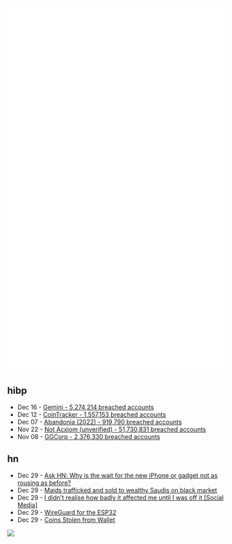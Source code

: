 ![Metrics](https://raw.githubusercontent.com/phixion/phixion/master/metrics.svg)

## hibp

<!--
for https://github.com/phixion/phixion/blob/main/.github/workflows/feeds.yml
-->
<!--START_SECTION:haveibeenpwnd-->
- Dec 16 - [Gemini - 5,274,214 breached accounts](https://haveibeenpwned.com/PwnedWebsites#Gemini)
- Dec 12 - [CoinTracker - 1,557,153 breached accounts](https://haveibeenpwned.com/PwnedWebsites#CoinTracker)
- Dec 07 - [Abandonia (2022) - 919,790 breached accounts](https://haveibeenpwned.com/PwnedWebsites#Abandonia2022)
- Nov 22 - [Not Acxiom (unverified) - 51,730,831 breached accounts](https://haveibeenpwned.com/PwnedWebsites#NotAcxiom)
- Nov 08 - [GGCorp - 2,376,330 breached accounts](https://haveibeenpwned.com/PwnedWebsites#GGCorp)
<!--END_SECTION:haveibeenpwnd-->

## hn

<!--
for https://github.com/phixion/phixion/blob/main/.github/workflows/feeds.yml
-->
<!--START_SECTION:hn-->
- Dec 29 - [Ask HN: Why is the wait for the new iPhone or gadget not as rousing as before?](https://news.ycombinator.com/item?id=34171738)
- Dec 29 - [Maids trafficked and sold to wealthy Saudis on black market](https://www.thetimes.co.uk/article/maids-trafficked-and-sold-to-wealthy-saudis-on-black-market-dkl80kzgd)
- Dec 29 - [I didn’t realise how badly it affected me until I was off it [Social Media]](https://www.theguardian.com/media/2022/dec/15/i-didnt-realise-how-badly-it-affected-me-until-i-was-off-it-should-more-of-us-try-a-social-media-detox)
- Dec 29 - [WireGuard for the ESP32](https://github.com/ciniml/WireGuard-ESP32-Arduino)
- Dec 29 - [Coins Stolen from Wallet](https://github.com/Chia-Network/chia-blockchain/discussions/14155)
<!--END_SECTION:hn-->

<!--
for https://yhype.me
-->
![](https://hit.yhype.me/github/profile?user_id=13013670)
